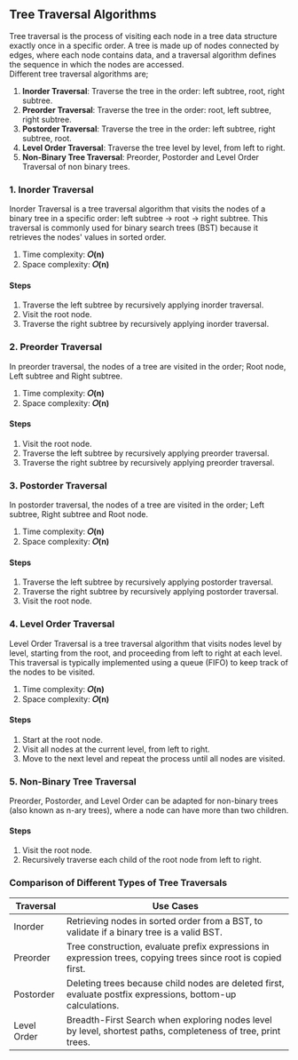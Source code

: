 ## Tree Traversal Algorithms
Tree traversal is the process of visiting each node in a tree data structure exactly once in a specific order. A tree is made up of nodes connected by edges, where each node contains data, and a traversal algorithm defines the sequence in which the nodes are accessed.</br>
Different tree traversal algorithms are;

1. <b>Inorder Traversal</b>: Traverse the tree in the order: left subtree, root, right subtree.
2. <b>Preorder Traversal</b>: Traverse the tree in the order: root, left subtree, right subtree.
3. <b>Postorder Traversal</b>: Traverse the tree in the order: left subtree, right subtree, root.
4. <b>Level Order Traversal</b>: Traverse the tree level by level, from left to right.
5. <b>Non-Binary Tree Traversal</b>: Preorder, Postorder and Level Order Traversal of non binary trees.


### 1. Inorder Traversal
Inorder Traversal is a tree traversal algorithm that visits the nodes of a binary tree in a specific order: left subtree → root → right subtree. This traversal is commonly used for binary search trees (BST) because it retrieves the nodes' values in sorted order.

1. Time complexity: <b>𝑂(n)</b>
2. Space complexity: <b>𝑂(n)</b>

#### Steps
1. Traverse the left subtree by recursively applying inorder traversal.
2. Visit the root node.
3. Traverse the right subtree by recursively applying inorder traversal.


### 2. Preorder Traversal
In preorder traversal, the nodes of a tree are visited in the order; Root node, Left subtree and Right subtree.

1. Time complexity: <b>𝑂(n)</b>
2. Space complexity: <b>𝑂(n)</b>

#### Steps
1. Visit the root node.
2. Traverse the left subtree by recursively applying preorder traversal.
3. Traverse the right subtree by recursively applying preorder traversal.


### 3. Postorder Traversal
In postorder traversal, the nodes of a tree are visited in the order; Left subtree, Right subtree and Root node.

1. Time complexity: <b>𝑂(n)</b>
2. Space complexity: <b>𝑂(n)</b>

#### Steps
1. Traverse the left subtree by recursively applying postorder traversal.
2. Traverse the right subtree by recursively applying postorder traversal.
3. Visit the root node.


### 4. Level Order Traversal
Level Order Traversal is a tree traversal algorithm that visits nodes level by level, starting from the root, and proceeding from left to right at each level. This traversal is typically implemented using a queue (FIFO) to keep track of the nodes to be visited.

1. Time complexity: <b>𝑂(n)</b>
2. Space complexity: <b>𝑂(n)</b>

#### Steps
1. Start at the root node.
2. Visit all nodes at the current level, from left to right.
3. Move to the next level and repeat the process until all nodes are visited.


### 5. Non-Binary Tree Traversal
Preorder, Postorder, and Level Order can be adapted for non-binary trees (also known as n-ary trees), where a node can have more than two children.

#### Steps
1. Visit the root node.
2. Recursively traverse each child of the root node from left to right.


### Comparison of Different Types of Tree Traversals
| Traversal     | Use Cases                                                                                                        |
| ------------- |------------------------------------------------------------------------------------------------------------------|
| Inorder       | Retrieving nodes in sorted order from a BST, to validate if a binary tree is a valid BST.                        |
| Preorder      | Tree construction, evaluate prefix expressions in expression trees, copying trees since root is copied first.    |
| Postorder     | Deleting trees because child nodes are deleted first, evaluate postfix expressions, bottom-up calculations.      |
| Level Order   | Breadth-First Search when exploring nodes level by level, shortest paths, completeness of tree, print trees.     |